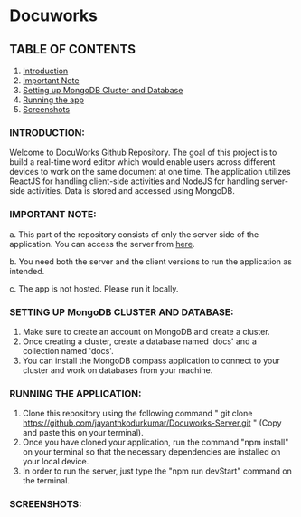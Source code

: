# Docuworks

## TABLE OF CONTENTS

1. [Introduction](#introduction)
2. [Important Note](#important-note)
3. [Setting up MongoDB Cluster and Database](#mongodb-cluster)
4. [Running the app](#running-the-application)
5. [Screenshots](#screenshots)


### INTRODUCTION: <a name="introduction"></a>

Welcome to DocuWorks Github Repository. The goal of this project is to build a real-time word editor which would enable users across different devices to work on the same
document at one time. The application utilizes ReactJS for handling client-side activities and NodeJS for handling server-side activities. Data is stored and accessed using MongoDB.

### IMPORTANT NOTE: <a name="important-note"></a>


a. This part of the repository consists of only the server side of the application. You can access the server from [here](https://github.com/jayanthkodurkumar/Docuworks-Client).

b. You need both the server and the client versions to run the application as intended.

c. The app is not hosted. Please run it locally.

### SETTING UP MongoDB CLUSTER AND DATABASE:<a name="mongodb-cluster"></a>

1. Make sure to create an account on MongoDB and create a cluster. 
2. Once creating a cluster, create a database named 'docs' and a collection named 'docs'.
3. You can install the MongoDB compass application to connect to your cluster and work on databases from your machine.

### RUNNING THE APPLICATION: <a name="running-the-application"></a>

1.   Clone this repository using the following command " git clone https://github.com/jayanthkodurkumar/Docuworks-Server.git " (Copy and paste this on your terminal).
2.   Once you have cloned your application, run the command "npm install" on your terminal so that the necessary dependencies are installed on your local device.
3.   In order to run the server, just type the "npm run devStart" command on the terminal.

### SCREENSHOTS: <a name="screenshots"></a>

